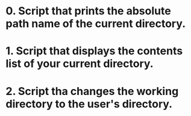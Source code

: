 # 0. Script that prints the absolute path name of the current directory.
# 1. Script that displays the contents list of your current directory.
# 2. Script tha changes the working directory to the user's directory.
